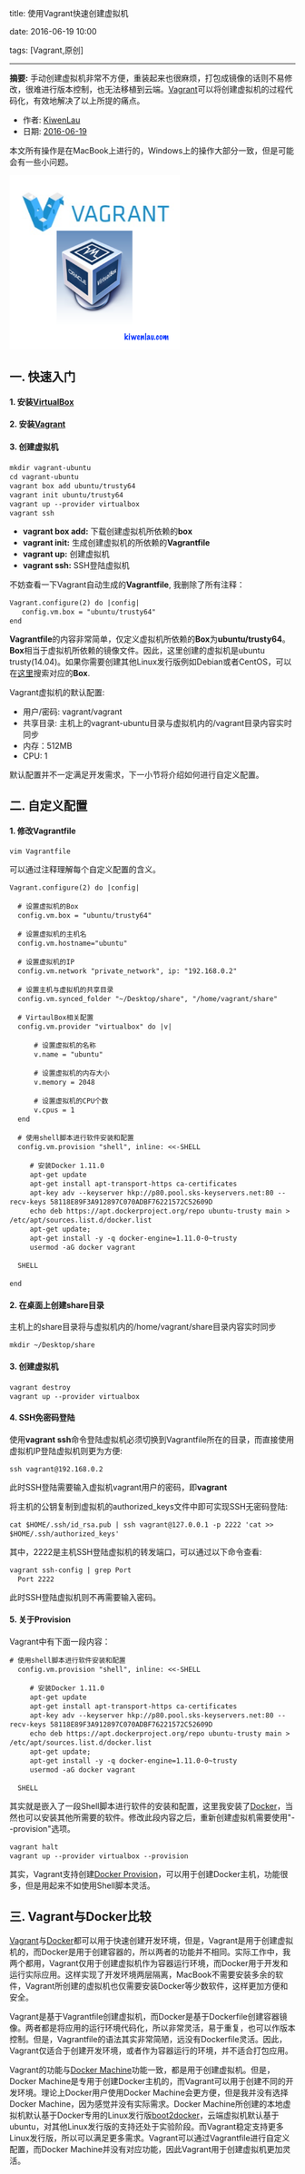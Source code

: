 title: 使用Vagrant快速创建虚拟机

date: 2016-06-19 10:00

tags: [Vagrant,原创]

---

**摘要:** 手动创建虚拟机非常不方便，重装起来也很麻烦，打包成镜像的话则不易修改，很难进行版本控制，也无法移植到云端。[Vagrant](https://www.vagrantup.com/)可以将创建虚拟机的过程代码化，有效地解决了以上所提的痛点。

<!-- more -->

- 作者: [KiwenLau](http://kiwenlau.com/)
- 日期: [2016-06-19](http://kiwenlau.com/2016/06/19/160619-vagrant-virtual-machine/)

本文所有操作是在MacBook上进行的，Windows上的操作大部分一致，但是可能会有一些小问题。

<img src="160619-vagrant-virtual-machine/vagrant-vm.png" width = "300"/>

## 一. 快速入门

#### **1. 安装[VirtualBox](https://www.virtualbox.org/wiki/Downloads)**

#### **2. 安装[Vagrant](https://www.vagrantup.com/downloads.html)**

#### **3. 创建虚拟机**

```
mkdir vagrant-ubuntu
cd vagrant-ubuntu
vagrant box add ubuntu/trusty64
vagrant init ubuntu/trusty64
vagrant up --provider virtualbox
vagrant ssh
```

- **vagrant box add:** 下载创建虚拟机所依赖的**box**
- **vagrant init:** 生成创建虚拟机的所依赖的**Vagrantfile**
- **vagrant up:** 创建虚拟机
- **vagrant ssh:** SSH登陆虚拟机

不妨查看一下Vagrant自动生成的**Vagrantfile**, 我删除了所有注释：

```
Vagrant.configure(2) do |config|
   config.vm.box = "ubuntu/trusty64"
end
```
**Vagrantfile**的内容非常简单，仅定义虚拟机所依赖的**Box**为**ubuntu/trusty64**。**Box**相当于虚拟机所依赖的镜像文件。因此，这里创建的虚拟机是ubuntu trusty(14.04)。如果你需要创建其他Linux发行版例如Debian或者CentOS，可以在[这里](https://atlas.hashicorp.com/boxes/search)搜索对应的**Box**.

Vagrant虚拟机的默认配置:

- 用户/密码: vagrant/vagrant
- 共享目录: 主机上的vagrant-ubuntu目录与虚拟机内的/vagrant目录内容实时同步
- 内存：512MB
- CPU: 1

默认配置并不一定满足开发需求，下一小节将介绍如何进行自定义配置。


## 二. 自定义配置

#### **1. 修改Vagrantfile**

```
vim Vagrantfile
```

可以通过注释理解每个自定义配置的含义。

```
Vagrant.configure(2) do |config|

  # 设置虚拟机的Box
  config.vm.box = "ubuntu/trusty64"
  
  # 设置虚拟机的主机名
  config.vm.hostname="ubuntu"
  
  # 设置虚拟机的IP
  config.vm.network "private_network", ip: "192.168.0.2"
  
  # 设置主机与虚拟机的共享目录
  config.vm.synced_folder "~/Desktop/share", "/home/vagrant/share"

  # VirtaulBox相关配置
  config.vm.provider "virtualbox" do |v|

      # 设置虚拟机的名称
      v.name = "ubuntu"

      # 设置虚拟机的内存大小
      v.memory = 2048

      # 设置虚拟机的CPU个数
      v.cpus = 1
  end
  
  # 使用shell脚本进行软件安装和配置
  config.vm.provision "shell", inline: <<-SHELL

     # 安装Docker 1.11.0
     apt-get update
     apt-get install apt-transport-https ca-certificates
     apt-key adv --keyserver hkp://p80.pool.sks-keyservers.net:80 --recv-keys 58118E89F3A912897C070ADBF76221572C52609D
     echo deb https://apt.dockerproject.org/repo ubuntu-trusty main > /etc/apt/sources.list.d/docker.list
     apt-get update;
     apt-get install -y -q docker-engine=1.11.0-0~trusty
     usermod -aG docker vagrant

  SHELL

end
```

#### **2. 在桌面上创建share目录**

主机上的share目录将与虚拟机内的/home/vagrant/share目录内容实时同步

```
mkdir ~/Desktop/share
```

#### **3. 创建虚拟机**

```
vagrant destroy
vagrant up --provider virtualbox
```

#### **4. SSH免密码登陆**

使用**vagrant ssh**命令登陆虚拟机必须切换到Vagrantfile所在的目录，而直接使用虚拟机IP登陆虚拟机则更为方便:

```
ssh vagrant@192.168.0.2
```

此时SSH登陆需要输入虚拟机vagrant用户的密码，即**vagrant**

将主机的公钥复制到虚拟机的authorized_keys文件中即可实现SSH无密码登陆:

```
cat $HOME/.ssh/id_rsa.pub | ssh vagrant@127.0.0.1 -p 2222 'cat >> $HOME/.ssh/authorized_keys'
```

其中，2222是主机SSH登陆虚拟机的转发端口，可以通过以下命令查看:

```
vagrant ssh-config | grep Port
  Port 2222
```

此时SSH登陆虚拟机则不再需要输入密码。

#### **5. 关于Provision**

Vagrant中有下面一段内容：

```
# 使用shell脚本进行软件安装和配置
  config.vm.provision "shell", inline: <<-SHELL

     # 安装Docker 1.11.0
     apt-get update
     apt-get install apt-transport-https ca-certificates
     apt-key adv --keyserver hkp://p80.pool.sks-keyservers.net:80 --recv-keys 58118E89F3A912897C070ADBF76221572C52609D
     echo deb https://apt.dockerproject.org/repo ubuntu-trusty main > /etc/apt/sources.list.d/docker.list
     apt-get update;
     apt-get install -y -q docker-engine=1.11.0-0~trusty
     usermod -aG docker vagrant

  SHELL
```

其实就是嵌入了一段Shell脚本进行软件的安装和配置，这里我安装了[Docker](https://www.docker.com/)，当然也可以安装其他所需要的软件。修改此段内容之后，重新创建虚拟机需要使用"--provision"选项。

```
vagrant halt
vagrant up --provider virtualbox --provision
```

其实，Vagrant支持创建[Docker Provision](https://www.vagrantup.com/docs/provisioning/docker.html)，可以用于创建Docker主机，功能很多，但是用起来不如使用Shell脚本灵活。

## 三. Vagrant与Docker比较

[Vagrant](https://www.vagrantup.com/)与[Docker](https://www.docker.com/)都可以用于快速创建开发环境，但是，Vagrant是用于创建虚拟机的，而Docker是用于创建容器的，所以两者的功能并不相同。实际工作中，我两个都用，Vagrant仅用于创建虚拟机作为容器运行环境，而Docker用于开发和运行实际应用。这样实现了开发环境两层隔离，MacBook不需要安装多余的软件，Vagrant所创建的虚拟机也仅需要安装Docker等少数软件，这样更加方便和安全。

Vagrant是基于Vagrantfile创建虚拟机，而Docker是基于Dockerfile创建容器镜像。两者都是将应用的运行环境代码化，所以非常灵活，易于重复，也可以作版本控制。但是，Vagrantfile的语法其实非常简陋，远没有Dockerfile灵活。因此，Vagrant仅适合于创建开发环境，或者作为容器运行的环境，并不适合打包应用。

Vagrant的功能与[Docker Machine](https://docs.docker.com/machine/)功能一致，都是用于创建虚拟机。但是，Docker Machine是专用于创建Docker主机的，而Vagrant可以用于创建不同的开发环境。理论上Docker用户使用Docker Machine会更方便，但是我并没有选择Docker Machine，因为感觉并没有实际需求。Docker Machine所创建的本地虚拟机默认基于Docker专用的Linux发行版[boot2docker](https://github.com/boot2docker/boot2docker)，云端虚拟机默认基于ubuntu，对其他Linux发行版的支持还处于实验阶段。而Vagrant稳定支持更多Linux发行版，所以可以满足更多需求。Vagrant可以通过Vagrantfile进行自定义配置，而Docker Machine并没有对应功能，因此Vagrant用于创建虚拟机更加灵活。

